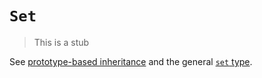 # `Set`

> This is a stub

See [prototype-based inheritance][concept-prototype-inheritance] and the general [`set` type][type-set].

[concept-prototype-inheritance]: ../../../languages/javascript/info/prototype_inheritance.md
[type-set]: ../../../../reference/types/set.md
